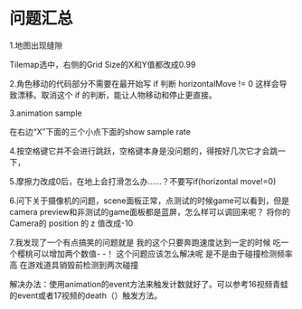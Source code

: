 

# 问题汇总

1.地图出现缝隙

Tilemap选中，右侧的Grid Size的X和Y值都改成0.99

2.角色移动的代码部分不需要在最开始写 if 判断 horizontalMove != 0 这样会导致漂移。取消这个 if 的判断，能让人物移动和停止更直接。

3.animation sample

在右边“X”下面的三个小点下面的show sample rate

4.按空格键它并不会进行跳跃，空格键本身是没问题的，得按好几次它才会跳一下，

5.摩擦力改成0后，在地上会打滑怎么办……？不要写if(horizontal move!=0)

6.问下关于摄像机的问题，scene面板正常，点测试的时候game可以看到，但是camera preview和非测试的game面板都是蓝屏，怎么样可以调回来呢？
将你的Camera的 position 的 z 值改成-10

7.我发现了一个有点搞笑的问题就是 我的这个只要奔跑速度达到一定的时候  吃一个樱桃可以增加两个数值- -！ 这个问题应该怎么解决呢     是不是由于碰撞检测频率高 在游戏道具销毁前检测到两次碰撞

解决办法：使用animation的event方法来触发计数就好了。可以参考16视频青蛙的event或者17视频的death（）触发方法。

